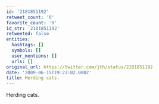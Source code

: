 ```yaml
---
id: '2181851192'
retweet_count: '0'
favorite_count: '0'
id_str: '2181851192'
retweeted: false
entities:
  hashtags: []
  symbols: []
  user_mentions: []
  urls: []
original_url: https://twitter.com/jth/status/2181851192
date: '2009-06-15T19:23:02.000Z'
title: Herding cats.
---
```


Herding cats.